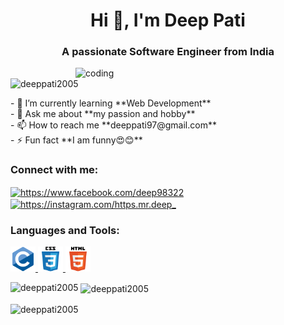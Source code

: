 <h1 align="center">Hi 👋, I'm Deep Pati</h1>
    <h3 align="center">A passionate Software Engineer from India</h3>
    <img
      align="right"
      width="400"
      src="https://i.pinimg.com/originals/81/17/8b/81178b47a8598f0c81c4799f2cdd4057.gif"
      alt="coding"
    />
    <p align="left">
      <img
        src="https://komarev.com/ghpvc/?username=deeppati2005&label=Profile%20views&color=0e75b6&style=flat"
        alt="deeppati2005"
      />
    </p>
    - 🌱 I’m currently learning **Web Development**
    <br />
    - 💬 Ask me about **my passion and hobby**
    <br />
    - 📫 How to reach me **deeppati97@gmail.com**
    <br />
    - ⚡ Fun fact **I am funny😍😊**
    <br />
    <h3 align="left">Connect with me:</h3>
    <p align="left">
      <a href="https://fb.com/deep98322" target="blank"
        ><img
          align="center"
          src="https://raw.githubusercontent.com/rahuldkjain/github-profile-readme-generator/master/src/images/icons/Social/facebook.svg"
          alt="https://www.facebook.com/deep98322"
          height="30"
          width="40"
      /></a>
      <a href="https://instagram.com/https.mr.deep_" target="blank"
        ><img
          align="center"
          src="https://raw.githubusercontent.com/rahuldkjain/github-profile-readme-generator/master/src/images/icons/Social/instagram.svg"
          alt="https://instagram.com/https.mr.deep_"
          height="30"
          width="40"
      /></a>
    </p>
    <h3 align="left">Languages and Tools:</h3>
    <p align="left">
      <a href="https://www.cprogramming.com/" target="_blank" rel="noreferrer">
        <img
          src="https://raw.githubusercontent.com/devicons/devicon/master/icons/c/c-original.svg"
          alt="c"
          width="40"
          height="40"
        />
      </a>
      <a href="https://www.w3schools.com/css/" target="_blank" rel="noreferrer">
        <img
          src="https://raw.githubusercontent.com/devicons/devicon/master/icons/css3/css3-original-wordmark.svg"
          alt="css3"
          width="40"
          height="40"
        />
      </a>
      <a href="https://www.w3.org/html/" target="_blank" rel="noreferrer">
        <img
          src="https://raw.githubusercontent.com/devicons/devicon/master/icons/html5/html5-original-wordmark.svg"
          alt="html5"
          width="40"
          height="40"
        />
      </a>
    </p>
    <p>
      <img
        align="left"
        src="https://github-readme-stats.vercel.app/api/top-langs?username=deeppati2005&show_icons=true&locale=en&layout=compact"
        alt="deeppati2005"
      />
    </p>
    <p>
      &nbsp;<img
        align="center"
        src="https://github-readme-stats.vercel.app/api?username=deeppati2005&show_icons=true&locale=en"
        alt="deeppati2005"
      />
    </p>
    <p>
      <img
        align="center"
        src="https://github-readme-streak-stats.herokuapp.com/?user=deeppati2005&"
        alt="deeppati2005"
      />
    </p>

